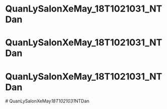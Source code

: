 # QuanLySalonXeMay_18T1021031_NTDan
# QuanLySalonXeMay_18T1021031_NTDan
# QuanLySalonXeMay_18T1021031_NTDan
#   Q u a n L y S a l o n X e M a y _ 1 8 T 1 0 2 1 0 3 1 _ N T D a n  
 